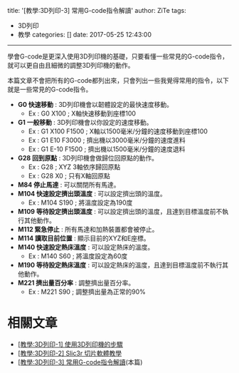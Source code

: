title: '[教學:3D列印-3] 常用G-code指令解讀'
author: ZiTe
tags:
  - 3D列印
  - 教學
categories: []
date: 2017-05-25 12:43:00
---
學會G-code是更深入使用3D列印機的基礎，只要看懂一些常見的G-code指令，就可以更自由且細微的調整3D列印機的動作。

本篇文章不會把所有的G-code都列出來，只會列出一些我覺得常用的指令，以下就是一些常見的G-code指令。

<!--more-->

* **G0 快速移動** : 3D列印機會以韌體設定的最快速度移動。
    * Ex : G0 X100 ; X軸快速移動到座標100
* **G1 一般移動** : 3D列印機會以你設定的速度移動。
    * Ex : G1 X100 F1500 ; X軸以1500毫米/分鐘的速度移動到座標100
    * Ex : G1 E10 F3000 ; 擠出機以3000毫米/分鐘的速度進料
    * Ex : G1 E-10 F1500 ; 擠出機以1500毫米/分鐘的速度退料
* **G28 回到原點** : 3D列印機會做歸位回原點的動作。
    * Ex : G28 ; XYZ 3軸依序歸回原點
    * Ex : G28 X0 ; 只有X軸回原點
* **M84 停止馬達** : 可以關閉所有馬達。
* **M104 快速設定擠出頭溫度** : 可以設定擠出頭的溫度。
    * Ex : M104 S190 ; 將溫度設定為190度
* **M109 等待設定擠出頭溫度** : 可以設定擠出頭的溫度，且達到目標溫度前不執行其他動作。
* **M112 緊急停止** : 所有馬達和加熱裝置都會被停止。
* **M114 讀取目前位置** : 顯示目前的XYZ和E座標。
* **M140 快速設定熱床溫度** : 可以設定熱床的溫度。
    * Ex : M140 S60 ; 將溫度設定為60度
* **M190 等待設定熱床溫度** : 可以設定熱床的溫度，且達到目標溫度前不執行其他動作。
* **M221 擠出量百分率** : 調整擠出量百分率。
    * Ex : M221 S90 ; 調整擠出量為正常的90%
    
# 相關文章

* [\[教學:3D列印-1\] 使用3D列印機的步驟](/2017/03/3dp-1-step/)
* [\[教學:3D列印-2\] Slic3r 切片軟體教學](/2017/05/3dp-2-slic3r/)
* [\[教學:3D列印-3\] 常用G-code指令解讀](/2017/05/3dp-3-gcode/)(本篇)